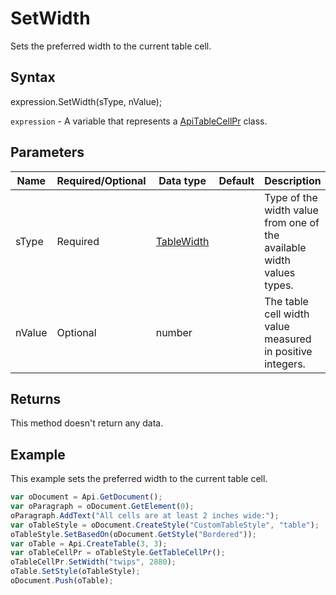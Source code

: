 # SetWidth

Sets the preferred width to the current table cell.

## Syntax

expression.SetWidth(sType, nValue);

`expression` - A variable that represents a [ApiTableCellPr](../ApiTableCellPr.md) class.

## Parameters

| **Name** | **Required/Optional** | **Data type** | **Default** | **Description** |
| ------------- | ------------- | ------------- | ------------- | ------------- |
| sType | Required | [TableWidth](../../Enumeration/TableWidth.md) |  | Type of the width value from one of the available width values types. |
| nValue | Optional | number |  | The table cell width value measured in positive integers. |

## Returns

This method doesn't return any data.

## Example

This example sets the preferred width to the current table cell.

```javascript
var oDocument = Api.GetDocument();
var oParagraph = oDocument.GetElement(0);
oParagraph.AddText("All cells are at least 2 inches wide:");
var oTableStyle = oDocument.CreateStyle("CustomTableStyle", "table");
oTableStyle.SetBasedOn(oDocument.GetStyle("Bordered"));
var oTable = Api.CreateTable(3, 3);
var oTableCellPr = oTableStyle.GetTableCellPr();
oTableCellPr.SetWidth("twips", 2880);
oTable.SetStyle(oTableStyle);
oDocument.Push(oTable);
```
